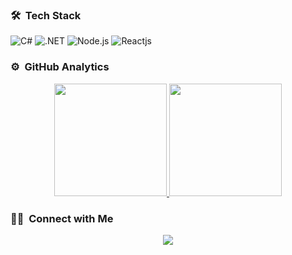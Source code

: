 


### 🛠 &nbsp;Tech Stack

![C#](https://img.shields.io/badge/C%23-239120?style=flat&logo=c-sharp&logoColor=white)
![.NET](https://img.shields.io/badge/.NET-5C2D91?style=flat&logo=.net&logoColor=white)
![Node.js](https://img.shields.io/badge/Node.js-43853D?style=flat&logo=node.js&logoColor=white)
![Reactjs](https://img.shields.io/badge/React-20232A?style=flat&logo=react&logoColor=61DAFB)

### ⚙️ &nbsp;GitHub Analytics

<p align="center">
<a href="https://github.com/isa-karahan">
  <img height="180em" src="https://github-readme-stats-eight-theta.vercel.app/api?username=isa-karahan&show_icons=true&theme=algolia&include_all_commits=true&count_private=true"/>
  <img height="180em" src="https://github-readme-stats-eight-theta.vercel.app/api/top-langs/?username=isa-karahan&layout=compact&langs_count=8&theme=algolia&include_all_commits=true&count_private=true"/>
</a>
</p>

  
  ### 🤝🏻 &nbsp;Connect with Me

<p align="center">
<a href="https://www.linkedin.com/in/isa-karahan-984572197/"><img src="https://img.shields.io/badge/-Isa%20Karahan-0077B5?style=flat&logo=Linkedin&logoColor=white"/></a>
